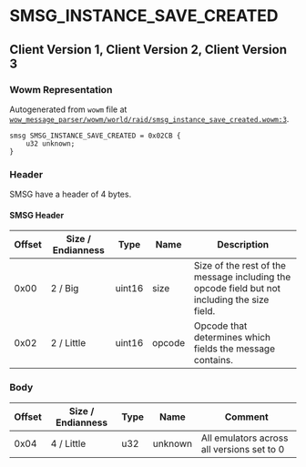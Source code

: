 # SMSG_INSTANCE_SAVE_CREATED

## Client Version 1, Client Version 2, Client Version 3

### Wowm Representation

Autogenerated from `wowm` file at [`wow_message_parser/wowm/world/raid/smsg_instance_save_created.wowm:3`](https://github.com/gtker/wow_messages/tree/main/wow_message_parser/wowm/world/raid/smsg_instance_save_created.wowm#L3).
```rust,ignore
smsg SMSG_INSTANCE_SAVE_CREATED = 0x02CB {
    u32 unknown;
}
```
### Header

SMSG have a header of 4 bytes.

#### SMSG Header

| Offset | Size / Endianness | Type   | Name   | Description |
| ------ | ----------------- | ------ | ------ | ----------- |
| 0x00   | 2 / Big           | uint16 | size   | Size of the rest of the message including the opcode field but not including the size field.|
| 0x02   | 2 / Little        | uint16 | opcode | Opcode that determines which fields the message contains.|

### Body

| Offset | Size / Endianness | Type | Name | Comment |
| ------ | ----------------- | ---- | ---- | ------- |
| 0x04 | 4 / Little | u32 | unknown | All emulators across all versions set to 0 |


